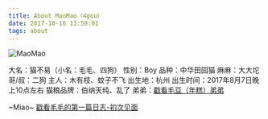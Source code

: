 ```yaml
---
title: About MaoMao（4gou）
date: 2017-10-16 13:59:01
tags: about
---
```


![MaoMao](http://img-mm.6h5.cn/blog/20171017/4.jpg?imageView2/0/w/600)

大名：猫不易（小名：毛毛、四狗）
性别：Boy
品种：中华田园猫
麻麻：大大坨
哥/叔：二狗
主人：木有枝、蚊子不飞
出生地：杭州
出生时间：2017年8月7日晚上10点左右
猫粮品牌：伯纳天纯、乱了
弟弟：[戳看毛豆（年糕）弟弟](/2017/11/07/NO-0008.html "初次见毛豆弟弟")

~Miao~ [戳看毛毛的第一篇日志-初次见面](/2017/10/16/NO-0001.html "初次见面")

